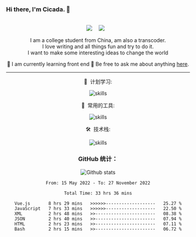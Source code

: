 ### Hi there, I'm Cicada. 👋
<br>
<!-- 个人资料徽标 -->
<div align="center">
  <a href="https://twitter.com/newcicada1"><img src="https://img.shields.io/badge/twitter-%E6%8E%A8%E7%89%B9-blue"></a>&emsp;
  <a href="https://space.bilibili.com/113248991"><img src="https://img.shields.io/badge/bilibili-B%E7%AB%99-ff69b4"></a>&emsp;
<br>

I am a college student from China,  am also a transcoder.
<br>
I love writing and all things fun and try to do it.
<br>
I want to make some interesting ideas to change the world

🌱 I am currently learning front end
💬 Be free to ask me about anything [here](https://github.com/NewCicada/NewCicada/issues).

--- 

🧠 &nbsp;计划学习:

![skills](https://skillicons.dev/icons?i=ts,docker,webpack,vite,react,go,nodejs,gitlab&theme=light)



🧰 &nbsp;常用的工具:

![skills](https://skillicons.dev/icons?i=idea,vscode,androidstudio,pr,ps,ai,git,powershell&theme=light)



🛠 &nbsp;技术栈:

![skills](https://skillicons.dev/icons?i=kotlin,python,html,css,js,java,lua,vue,webpack&theme=light)


### GitHub 统计：

  ![Github stats](https://github-readme-stats.vercel.app/api?username=NewCicada&theme=blueberry&count_private=true&hide_border=true&line_height=30)
  
 
<!--START_SECTION:waka-->

```text
From: 15 May 2022 - To: 27 November 2022

Total Time: 33 hrs 36 mins

Vue.js       8 hrs 29 mins   >>>>>>-------------------   25.27 %
JavaScript   7 hrs 33 mins   >>>>>>-------------------   22.50 %
XML          2 hrs 48 mins   >>-----------------------   08.38 %
JSON         2 hrs 40 mins   >>-----------------------   07.94 %
HTML         2 hrs 23 mins   >>-----------------------   07.11 %
Bash         2 hrs 15 mins   >>-----------------------   06.72 %
```

<!--END_SECTION:waka-->
